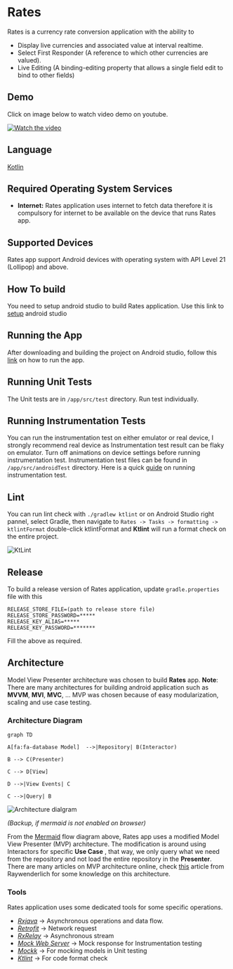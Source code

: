 # Rates
Rates is a currency rate conversion application with the ability to
* Display live currencies and associated value at interval realtime.
* Select First Responder (A reference to which other currencies are valued).
* Live Editing (A binding-editing property that allows a single field edit to bind to other fields)

## Demo
Click on image below to watch video demo on youtube.

[![Watch the video](files/app_demo.png)](https://youtu.be/ZClg2YICWJQ)

## Language
[Kotlin](https://kotlinlang.org/)

## Required Operating System Services
* **Internet:** 
Rates application uses internet to fetch data therefore it is compulsory for internet to be available on the device that runs Rates app.
## Supported Devices
Rates app support Android devices with operating system with API Level 21 (Lollipop) and above.
## How To build
You need to setup android studio to build Rates application. 
Use this link to [setup](https://developer.android.com/studio/install) android studio
## Running the App
After downloading and building the project on Android studio,
follow this [link](https://developer.android.com/training/basics/firstapp/running-app) on how to run the app.

## Running Unit Tests
The Unit tests are in `/app/src/test` directory. Run test individually.

## Running Instrumentation Tests
You can run the instrumentation test on either emulator or real device, I strongly recommend 
real device as Instrumentation test result can be flaky on emulator.
Turn off animations on device settings before running instrumentation test.
Instrumentation test files can be found in `/app/src/androidTest` directory.
Here is a quick [guide](https://developer.android.com/training/testing/unit-testing/instrumented-unit-tests) on running instrumentation test.

## Lint
You can run lint check with `./gradlew ktlint` or on Android Studio right pannel, select Gradle, then navigate to
`Rates -> Tasks -> formatting -> ktlintFormat` double-click ktlintFormat and **Ktlint** will run a format check on
the entire project.


![KtLint](files/ktlint.png)

## Release
To build a release version of Rates application, update `gradle.properties` file with this

```
RELEASE_STORE_FILE=(path to release store file)
RELEASE_STORE_PASSWORD=*****
RELEASE_KEY_ALIAS=*****
RELEASE_KEY_PASSWORD=*******

```

Fill the above as required.

## Architecture

Model View Presenter architecture was chosen to build **Rates** app. 
**Note**: There are many architectures for building android application such as **MVVM**, **MVI**, **MVC**, ... 
MVP was chosen because of easy modularization, scaling and use case testing.

### Architecture Diagram
```mermaid
graph TD

A[fa:fa-database Model]  -->|Repository| B(Interactor)

B --> C(Presenter)

C --> D[View]

D -->|View Events| C

C -->|Query| B
```

![Architecture dialgram](files/architecture_diagram.png)

*(Backup, if mermaid is not enabled on browser)*

From the [Mermaid](https://mermaid-js.github.io/mermaid/) flow diagram above, Rates app uses a modified Model View Presenter (MVP)
architecture. The modification is around using Interactors for specific **Use Case** , that way, we only query what we need from the repository and not load the entire repository in the **Presenter**. 
There are many articles on MVP architecture online, check [this](https://www.raywenderlich.com/7026-getting-started-with-mvp-model-view-presenter-on-android) article from Raywenderlich for some knowledge on this architecture.

### Tools
Rates application uses some dedicated tools for some specific operations.

* *[Rxjava](https://github.com/ReactiveX/RxJava)* -> Asynchronous operations and data flow.
* *[Retrofit](https://github.com/square/retrofit)* -> Network request
* *[RxRelay](https://github.com/JakeWharton/RxRelay)* -> Asynchronous stream
* *[Mock Web Server](https://github.com/square/okhttp/tree/master/mockwebserver)* -> Mock response for Instrumentation testing
* *[Mockk](https://github.com/mockk/mockk)* -> For mocking models in Unit testing
* *[Ktlint](https://github.com/pinterest/ktlint)* -> For code format check
